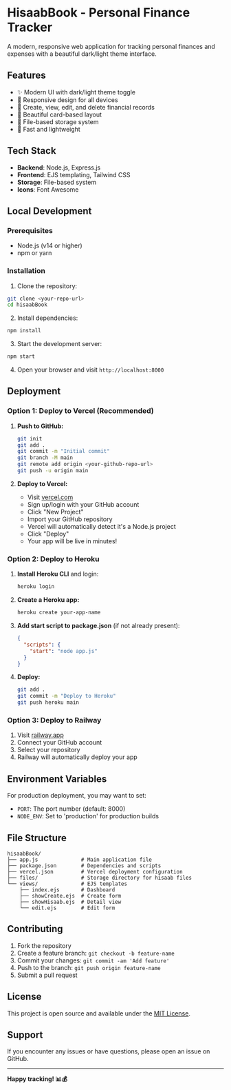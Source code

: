 # HisaabBook - Personal Finance Tracker

A modern, responsive web application for tracking personal finances and expenses with a beautiful dark/light theme interface.

## Features

- ✨ Modern UI with dark/light theme toggle
- 📱 Responsive design for all devices
- 📝 Create, view, edit, and delete financial records
- 🎨 Beautiful card-based layout
- 💾 File-based storage system
- 🚀 Fast and lightweight

## Tech Stack

- **Backend**: Node.js, Express.js
- **Frontend**: EJS templating, Tailwind CSS
- **Storage**: File-based system
- **Icons**: Font Awesome

## Local Development

### Prerequisites

- Node.js (v14 or higher)
- npm or yarn

### Installation

1. Clone the repository:
```bash
git clone <your-repo-url>
cd hisaabBook
```

2. Install dependencies:
```bash
npm install
```

3. Start the development server:
```bash
npm start
```

4. Open your browser and visit `http://localhost:8000`

## Deployment

### Option 1: Deploy to Vercel (Recommended)

1. **Push to GitHub:**
   ```bash
   git init
   git add .
   git commit -m "Initial commit"
   git branch -M main
   git remote add origin <your-github-repo-url>
   git push -u origin main
   ```

2. **Deploy to Vercel:**
   - Visit [vercel.com](https://vercel.com)
   - Sign up/login with your GitHub account
   - Click "New Project"
   - Import your GitHub repository
   - Vercel will automatically detect it's a Node.js project
   - Click "Deploy"
   - Your app will be live in minutes!

### Option 2: Deploy to Heroku

1. **Install Heroku CLI** and login:
   ```bash
   heroku login
   ```

2. **Create a Heroku app:**
   ```bash
   heroku create your-app-name
   ```

3. **Add start script to package.json** (if not already present):
   ```json
   {
     "scripts": {
       "start": "node app.js"
     }
   }
   ```

4. **Deploy:**
   ```bash
   git add .
   git commit -m "Deploy to Heroku"
   git push heroku main
   ```

### Option 3: Deploy to Railway

1. Visit [railway.app](https://railway.app)
2. Connect your GitHub account
3. Select your repository
4. Railway will automatically deploy your app

## Environment Variables

For production deployment, you may want to set:

- `PORT`: The port number (default: 8000)
- `NODE_ENV`: Set to 'production' for production builds

## File Structure

```
hisaabBook/
├── app.js              # Main application file
├── package.json        # Dependencies and scripts
├── vercel.json         # Vercel deployment configuration
├── files/              # Storage directory for hisaab files
└── views/              # EJS templates
    ├── index.ejs       # Dashboard
    ├── showCreate.ejs  # Create form
    ├── showHisaab.ejs  # Detail view
    └── edit.ejs        # Edit form
```

## Contributing

1. Fork the repository
2. Create a feature branch: `git checkout -b feature-name`
3. Commit your changes: `git commit -am 'Add feature'`
4. Push to the branch: `git push origin feature-name`
5. Submit a pull request

## License

This project is open source and available under the [MIT License](LICENSE).

## Support

If you encounter any issues or have questions, please open an issue on GitHub.

---

**Happy tracking! 📊💰**